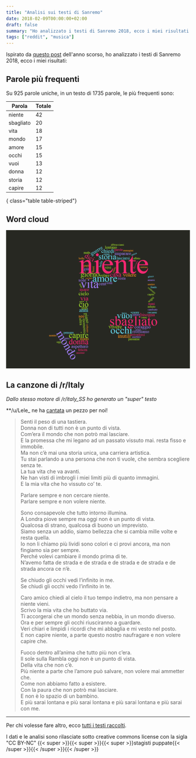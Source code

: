 ```yaml
---
title: "Analisi sui testi di Sanremo"
date: 2018-02-09T00:00:00+02:00
draft: false
summary: "Ho analizzato i testi di Sanremo 2018, ecco i miei risultati."
tags: ["reddit", "musica"]
---
```



Ispirato da [questo post](https://www.reddit.com/r/italy/comments/5srlym/qualche_dato_sui_testi_di_sanremo/) dell'anno scorso,
ho analizzato i testi di Sanremo 2018, ecco i miei risultati:

## Parole più frequenti

Su 925 parole uniche, in un testo di 1735 parole, le più frequenti sono:

Parola | Totale
------|------
niente | 42
sbagliato | 20
vita | 18
mondo | 17
amore | 15
occhi | 15
vuoi | 13
donna | 12
storia | 12
capire | 12
{ class="table table-striped"} 

## Word cloud

![Word cloud di Sanremo 2018](/images/sanremo-2018-wordcloud.png)


## La canzone di /r/Italy

_Dallo stesso motore di /r/italy_SS ho generato un "super" testo_

**/u/Lele_ ne ha [cantata](https://vocaroo.com/i/s0HjncziVrdn) un pezzo per noi!


> Senti il peso di una tastiera.  
> Donna non di tutti non è un punto di vista.  
> Com’era il mondo che non potrò mai lasciare.  
> E la promessa che mi legano ad un passato vissuto mai. resta fisso e immobile.  
> Ma non c’è mai una storia unica, una carriera artistica.  
> Tu stai parlando a una persona che non ti vuole, che sembra scegliere senza te.  
> La tua vita che va avanti.  
> Ne han visti di imbrogli i miei limiti più di quanto immagini.  
> E la mia vita che ho vissuto co’ te.  
>   
> Parlare sempre e non cercare niente.  
> Parlare sempre e non volere niente.  
>   
> Sono consapevole che tutto intorno illumina.  
> A Londra piove sempre ma oggi non è un punto di vista.  
> Qualcosa di strano, qualcosa di buono un imprevisto.  
> Siamo senza un addio, siamo bellezza che si cambia mille volte e resta quella.  
> Io non li chiamo più lividi sono colori e ci provi ancora, ma non fingiamo sia per sempre.  
> Perché volevi cambiare il mondo prima di te.  
> N’avemo fatta de strada e de strada e de strada e de strada e de strada ancora ce n’è.  
>   
> Se chiudo gli occhi vedi l’infinito in me.  
> Se chiudi gli occhi vedo l’infinito in te.  
>   
> Caro amico chiedi al cielo il tuo tempo indietro, ma non pensare a niente vieni.  
> Scrivo la mia vita che ho buttato via.  
> Ti accorgerai che un mondo senza nebbia, in un mondo diverso.  
> Ora e per sempre gli occhi riusciranno a guardare.  
> Veri chiari e limpidi i ricordi che mi abbaglia e mi vesto nel posto.  
> E non capire niente, a parte questo nostro naufragare e non volere capire che.  
>   
> Fuoco dentro all’anima che tutto più non c’era.  
> Il sole sulla Rambla oggi non è un punto di vista.  
> Della vita che non c’è.  
> Più niente a parte che l’amore può salvare, non volere mai ammetter che.  
> Come non abbiamo fatto a esistere.  
> Con la paura che non potrò mai lasciare.  
> E non è lo spazio di un bambino.  
> E più sarai lontana e più sarai lontana e più sarai lontana e più sarai con me.  
  
---

Per chi volesse fare altro, ecco [tutti i testi raccolti](https://pastebin.com/VBsxm8rr).

I dati e le analisi sono rilasciate sotto creative commons license con la sigla "CC BY-NC" {{< super >}}{{< super >}}{{< super >}}stagisti puppate{{< /super >}}{{< /super >}}{{< /super >}}